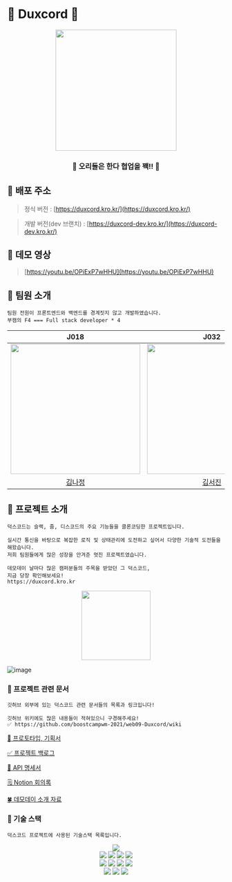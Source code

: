 # 🦆 Duxcord 🦆

<div align="center">   
    <img src="https://i.imgur.com/DCdfQJF.png" width="280px"/>
    <h3> 🦆 오리들은 한다 협업을 꽥!! 🦆</h3>
</div>

## 🐤 배포 주소

> 정식 버전 : [https://duxcord.kro.kr/](https://duxcord.kro.kr/)

> 개발 버전(dev 브랜치) : [https://duxcord-dev.kro.kr/](https://duxcord-dev.kro.kr/)

## 🐤 데모 영상

> [https://youtu.be/OPiExP7wHHU](https://youtu.be/OPiExP7wHHU)
    
## 🐤 팀원 소개

``` 
팀원 전원이 프론트엔드와 백엔드를 경계짓지 않고 개발하였습니다.
부캠의 F4 === Full stack developer * 4
```

|J018|J032|J060|J116|
|:---:|:---:|:---:|:---:|
|<img src="https://github.com/Najeong-Kim.png" width="300"/>|<img src="https://github.com/SeojinSeojin.png" width="300"/>|<img src="https://github.com/superLipbalm.png" width="300"/>|<img src="https://github.com/shinhyogeun.png" width="300"/>|
|[김나정](https://github.com/Najeong-Kim)|[김서진](https://github.com/SeojinSeojin)|[김찬희](https://github.com/superLipbalm)|[신효근](https://github.com/shinhyogeun)|


## 🐤 프로젝트 소개

```
덕스코드는 슬랙, 줌, 디스코드의 주요 기능들을 클론코딩한 프로젝트입니다.

실시간 통신을 바탕으로 복잡한 로직 및 상태관리에 도전하고 싶어서 다양한 기술적 도전들을 해왔습니다.
저희 팀원들에게 많은 성장을 안겨준 멋진 프로젝트였습니다. 

데모데이 날마다 많은 캠퍼분들의 주목을 받았던 그 덕스코드,
지금 당장 확인해보세요!
https://duxcord.kro.kr
```

<div align="center">
<img src="https://user-images.githubusercontent.com/48249505/144185166-c326494f-e836-4538-a5c2-d5ae37ca3202.png" height="160" />
</div>

![image](https://user-images.githubusercontent.com/48249505/144191480-8b9c5f0f-0e2e-4a69-b15f-025fdcc67aa9.png)



### 📂 프로젝트 관련 문서

```
깃허브 외부에 있는 덕스코드 관련 문서들의 목록과 링크입니다!

깃허브 위키에도 많은 내용들이 적혀있으니 구경해주세요! 
✅ https://github.com/boostcampwm-2021/web09-Duxcord/wiki
```

[🎨 프로토타입, 기획서](https://www.figma.com/file/ZXDGBL14spjQN5Sg5oNKmk/F4---Dukscord-team-library?node-id=0%3A1)

[✅ 프로젝트 백로그](https://docs.google.com/spreadsheets/d/1ZE9i0EBaLrRuUyG1Lm7QnRl2xQV2y2bbJFFlxtXfe3s/edit#gid=0)

[📡 API 명세서](https://documenter.getpostman.com/view/14299488/UVJcncc2)

[🗒 Notion 회의록](https://seojinseojin.notion.site/Boost-Camp-Final-Project-78fc4440fc2d45d99b5f47b9bac60fec)

[🍀 데모데이 소개 자료](https://seojinseojin.notion.site/ecb9c3c8db3346cd97ad5d35fde624c0)

    
### 🐤 기술 스택

```
덕스코드 프로젝트에 사용된 기술스택 목록입니다.
```

<div align="center">
  <img src="https://img.shields.io/badge/TypeScript-3178C6?style=flat-square&logo=typescript&logoColor=white"/><br>
  <img src="https://img.shields.io/badge/React-61DAFB?style=flat-square&logo=React&logoColor=white"/>
  <img src="https://img.shields.io/badge/redux-764ABC?style=flat-square&logo=Redux&logoColor=white"/>
  <img src="https://img.shields.io/badge/SWR-E5E5E5?style=flat-square"/>
  <img src="https://img.shields.io/badge/styled--components-DB7093?style=flat-square&logo=styled-components&logoColor=white"/><br>
  <img src="https://img.shields.io/badge/Node.js-339933?style=flat-square&logo=Node.js&logoColor=white"/>
  <img src="https://img.shields.io/badge/express-000000?style=flat-square&logo=Express&logoColor=white"/>
  <img src="https://img.shields.io/badge/MySQL-4479A1?style=flat-square&logo=MySQL&logoColor=white"/>
  <img src="https://img.shields.io/badge/TypeORM-FF4716?style=flat-square&logo=%20Actions&logoColor=white"/><br>
  <img src="https://img.shields.io/badge/Jest-C21325?style=flat-square&logo=Jest&logoColor=white"/>
  <img src="https://img.shields.io/badge/React%20Testing%20Library-121212?style=flat-square&logo=Testing Library&logoColor=E33332"/>
  <img src="https://img.shields.io/badge/github action-2671E5?style=flat-square&logo=GitHub%20Actions&logoColor=white"/>
</div>
